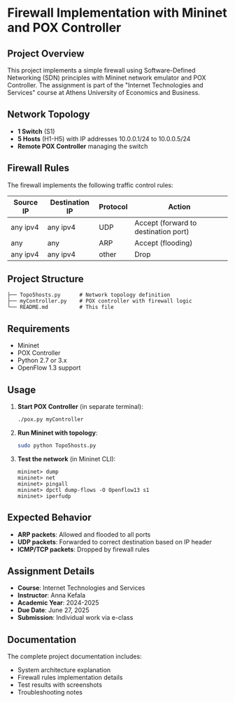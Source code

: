 # Firewall Implementation with Mininet and POX Controller

## Project Overview

This project implements a simple firewall using Software-Defined Networking (SDN) principles with Mininet network emulator and POX Controller. The assignment is part of the "Internet Technologies and Services" course at Athens University of Economics and Business.

## Network Topology

- **1 Switch** (S1)
- **5 Hosts** (H1-H5) with IP addresses 10.0.0.1/24 to 10.0.0.5/24
- **Remote POX Controller** managing the switch

## Firewall Rules

The firewall implements the following traffic control rules:

| Source IP | Destination IP | Protocol | Action |
|-----------|----------------|----------|--------|
| any ipv4  | any ipv4       | UDP      | Accept (forward to destination port) |
| any       | any            | ARP      | Accept (flooding) |
| any ipv4  | any ipv4       | other    | Drop |

## Project Structure

```
├── Topo5hosts.py      # Network topology definition
├── myController.py    # POX controller with firewall logic
└── README.md          # This file
```

## Requirements

- Mininet
- POX Controller
- Python 2.7 or 3.x
- OpenFlow 1.3 support

## Usage

1. **Start POX Controller** (in separate terminal):
   ```bash
   ./pox.py myController
   ```

2. **Run Mininet with topology**:
   ```bash
   sudo python Topo5hosts.py
   ```

3. **Test the network** (in Mininet CLI):
   ```
   mininet> dump
   mininet> net
   mininet> pingall
   mininet> dpctl dump-flows -O Openflow13 s1
   mininet> iperfudp
   ```

## Expected Behavior

- **ARP packets**: Allowed and flooded to all ports
- **UDP packets**: Forwarded to correct destination based on IP header
- **ICMP/TCP packets**: Dropped by firewall rules

## Assignment Details

- **Course**: Internet Technologies and Services
- **Instructor**: Anna Kefala
- **Academic Year**: 2024-2025
- **Due Date**: June 27, 2025
- **Submission**: Individual work via e-class

## Documentation

The complete project documentation includes:
- System architecture explanation
- Firewall rules implementation details
- Test results with screenshots
- Troubleshooting notes
